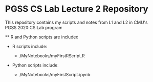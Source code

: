 # PGSS CS Lab Lecture 2 Repository
This repository contains my scripts and notes from L1 and L2 in CMU's PGSS 2020 CS Lab program

** R and Python scripts are included
- R scripts include:
  * /MyNotebooks/myFirstRScript.R

- Python scripts include:
  * /MyNotebooks/myFirstScript.ipynb
